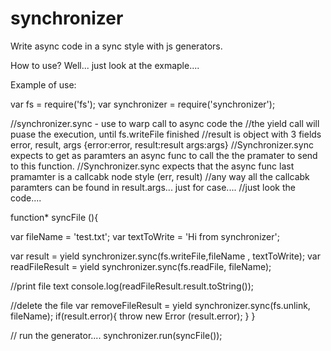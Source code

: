 # synchronizer
Write async code in a sync style with js generators.

How to use?
Well... just look at the exmaple....

Example of use:

var fs = require('fs');
var synchronizer = require('synchronizer');


//synchronizer.sync - use to warp call to async code the
//the yield call will puase the execution, until fs.writeFile  finished
//result is object with 3 fields error, result, args {error:error, result:result args:args}
//Synchronizer.sync expects to get as paramters an async func to call the the pramater to send to this function.
//Synchronizer.sync expects that the async func last pramamter is a callcabk node style (err, result)
//any way all the callcabk paramters can be found in result.args... just for case....
//just look the code....

 function* syncFile (){
 
  var fileName = 'test.txt';
  var textToWrite = 'Hi from synchronizer';
  
  var result = yield synchronizer.sync(fs.writeFile,fileName , textToWrite);
  var readFileResult = yield synchronizer.sync(fs.readFile, fileName);

  //print file text
  console.log(readFileResult.result.toString());
  
  //delete the file
  var removeFileResult = yield synchronizer.sync(fs.unlink, fileName);
  if(result.error){
            throw new Error (result.error);
        }
 }
 
 // run the generator....
  synchronizer.run(syncFile());
 
 
 
